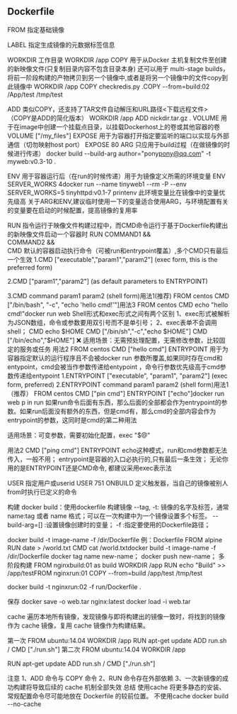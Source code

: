 ## Dockerfile

FROM
指定基础镜像

LABEL
指定生成镜像的元数据标签信息

WORKDIR
工作目录
WORKDIR /app
COPY
用于从Docker 主机复制文件至创建的新映像文件(只复制目录内容不包含目录本身)
还可以用于 multi-stage builds，将前一阶段构建的产物拷贝到另一个镜像中,或者是将另一个镜像中的文件copy到此镜像中
WORKDIR /app
COPY checkredis.py .COPY --from=build:02 /App/test /tmp/test

ADD
类似COPY，还支持了TAR文件自动解压和URL路径<下载远程文件>（COPY是ADD的简化版本）
WORKDIR /app
ADD nickdir.tar.gz .
VOLUME
用于在image中创建一个挂载点目录，以挂载Dockerhost上的卷或其他容器的卷
VOLUME ["/my_files"]
EXPOSE
用于为容器打开指定要监听的端口以实现与外部通信（切勿映射host port）
EXPOSE 80
ARG
只应用于build过程（在做镜像的时候进行传递）
docker build --build-arg author="pony<pony@qq.com>" -t myweb:v0.3-10 .

ENV
用于容器运行后（在run的时候传递）用于为镜像定义所需的环境变量
ENV SERVER_WORKS 4docker run --name tinyweb1 --rm -P --env SERVER_WORKS=5 tinyhttpd:v0.1-7 printenv
此环境变量比在镜像中的变量优先级高
关于ARG和ENV,建议临时使用一下的变量适合使用ARG，与环境配置有关的变量要在启动的时候配置，提高镜像的复用率

RUN
指令运行于映像文件构建过程中，而CMD命令运行于基于Dockerfile构建出的新映像文件启动一个容器时
  RUN COMMAND1 && \
   COMMAND2 && \
CMD
默认的容器启动执行命令（可被run和entrypoint覆盖）,多个CMD只有最后一个生效
1.CMD ["executable","param1","param2"] (exec form, this is the preferred form)

2.CMD ["param1","param2"] (as default parameters to ENTRYPOINT)

3.CMD command param1 param2 (shell form)用法1(推荐)
FROM centos
CMD ["/bin/bash", "-c", "echo 'hello cmd!'"]用法3
FROM centos
CMD echo "hello cmd!"docker run web
Shell形式和exec形式之间有两个区别
1、exec形式被解析为JSON数组，命令或参数要用双引号而不是单引号；
2、exec表单不会调用shell；
CMD echo $HOME 
CMD ["/bin/sh","-c","echo $HOME"]
CMD ["/bin/echo","$HOME"] ❌
适用场景：无需预处理配置，无需修改参数，比较固定的服务或任务
用法2
FROM centos
CMD ["hello cmd"]
ENTRYPOINT
用于为容器指定默认的运行程序且不会被docker run 参数所覆盖,如果同时存在cmd和entypoint，cmd会被当作参数传递给entypoint ，命令行参数优先级高于cmd参数传递给entypoint
1.ENTRYPOINT ["executable", "param1", "param2"] (exec form, preferred)
2.ENTRYPOINT command param1 param2 (shell form)用法1（推荐）
FROM centos
CMD ["pin cmd"]
ENTRYPOINT ["echo"]docker run web p in run
如果run命令后面有东西，那么后面的全部都会作为entrypoint的参数。如果run后面没有额外的东西，但是cmd有，那么cmd的全部内容会作为entrypoint的参数，这同时是cmd的第二种用法

适用场景：可变参数，需要初始化配置，exec "$@"


用法2
 CMD ["ping cmd"]
 ENTRYPOINT echo这种模式，run和cmd参数都无法传入，一般不用；
entrypoint是容器的入口必执行的,只有最后一条生效； 无论你用的是ENTRYPOINT还是CMD命令, 都建议采用exec表示法

USER
指定用户或userid
USER 751
ONBUILD
定义触发器，当自己的镜像被别人from时执行已定义的命令

构建
docker build：使用dockerfile 构建镜像
--tag, -t: 镜像的名字及标签，通常 name:tag 或者 name 格式；可以在一次构建中为一个镜像设置多个标签。
--build-arg=[] :设置镜像创建时的变量；
-f :指定要使用的Dockerfile路径；


docker build -t image-name -f /dir/Dockerfile
例：Dockerfile
FROM alpine
RUN date > /world.txt
CMD cat /world.txtdocker build -t image-name -f /dir/Dockerfile
docker tag name new-name；
docker push new-name；
多阶段构建
FROM nginxbuild:01 as build
WORKDIR /app
RUN echo "Build" >> /app/testFROM nginxrun:01
COPY --from=build /app/test /tmp/test

docker build -t nginxrun:02 -f run/Dockerfile .

保存
docker save -o web.tar nginx:latest
docker load -i web.tar

cache
遍历本地所有镜像，发现镜像与即将构建出的镜像一致时，将找到的镜像作为 cache 镜像，复用 cache 镜像作为构建结果。

第一次
FROM ubuntu:14.04
WORKDIR /app
RUN apt-get update
ADD run.sh /
CMD ["./run.sh"]
第二次
FROM ubuntu:14.04
WORKDIR /app

RUN apt-get update
ADD run.sh /
CMD ["./run.sh"]


注意
1、ADD 命令与 COPY 命令
2、RUN 命令存在外部依赖
3、一次新镜像的成功构建将导致后续的 cache 机制全部失效
总结
使用cache
将更多静态的安装、常规配置命令尽可能地放在 Dockerfile 的较前位置。
不使用cache
docker build --no-cache 

  